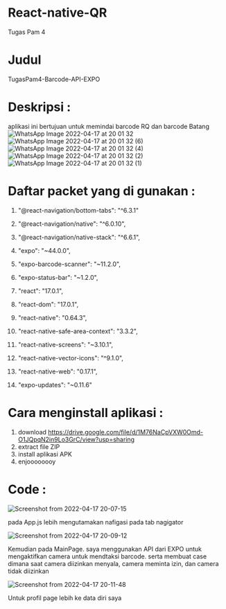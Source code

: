 # React-native-QR
Tugas Pam 4

# Judul
TugasPam4-Barcode-API-EXPO

# Deskripsi : 
aplikasi ini bertujuan untuk memindai barcode RQ dan barcode Batang
![WhatsApp Image 2022-04-17 at 20 01 32](https://user-images.githubusercontent.com/83520627/163715544-bdc3aa31-0014-41b2-bcc9-7b735e84e7df.jpeg)
![WhatsApp Image 2022-04-17 at 20 01 32 (6)](https://user-images.githubusercontent.com/83520627/163715585-b6bc30f9-e505-40c7-af9b-e2106af4e026.jpeg)
![WhatsApp Image 2022-04-17 at 20 01 32 (4)](https://user-images.githubusercontent.com/83520627/163715595-77b0abf7-e5c7-4def-8511-f765603568ac.jpeg)
![WhatsApp Image 2022-04-17 at 20 01 32 (2)](https://user-images.githubusercontent.com/83520627/163715601-1af5c34d-e54b-47b0-9c50-c05dea4a868a.jpeg)
![WhatsApp Image 2022-04-17 at 20 01 32 (1)](https://user-images.githubusercontent.com/83520627/163715602-1cde607e-327d-4055-a8e0-b1e881c0762b.jpeg)


# Daftar packet yang di gunakan :

1. "@react-navigation/bottom-tabs": "^6.3.1"
2. "@react-navigation/native": "^6.0.10",
3. "@react-navigation/native-stack": "^6.6.1",

4. "expo": "~44.0.0",
5. "expo-barcode-scanner": "~11.2.0",
6. "expo-status-bar": "~1.2.0",

7. "react": "17.0.1",
8. "react-dom": "17.0.1",
9. "react-native": "0.64.3",
10. "react-native-safe-area-context": "3.3.2",
11. "react-native-screens": "~3.10.1",
12. "react-native-vector-icons": "^9.1.0",
13. "react-native-web": "0.17.1",
14. "expo-updates": "~0.11.6"


# Cara menginstall aplikasi :

1.  download https://drive.google.com/file/d/1M76NaCpVXW0Omd-O1JQpqN2in9Lo3GrC/view?usp=sharing
2.  extract file ZIP
3.  install aplikasi APK
4.  enjoooooooy

# Code :


![Screenshot from 2022-04-17 20-07-15](https://user-images.githubusercontent.com/83520627/163715672-20cfe37a-0bfc-4df2-b5cf-806288eac5bb.png)

pada App.js lebih mengutamakan nafigasi pada tab nagigator

![Screenshot from 2022-04-17 20-09-12](https://user-images.githubusercontent.com/83520627/163715705-069894a5-69ad-4867-aa03-7d5b264ad5e6.png)

Kemudian pada MainPage. saya menggunakan API dari EXPO untuk mengaktifkan camera untuk mendtaksi barcode. serta membuat case dimana saat camera diizinkan menyala, camera meminta izin, dan camera tidak diizinkan

![Screenshot from 2022-04-17 20-11-48](https://user-images.githubusercontent.com/83520627/163715809-d58984e0-23ee-4b1c-949d-eb07d02dede3.png)

Untuk profil page lebih ke data diri saya
